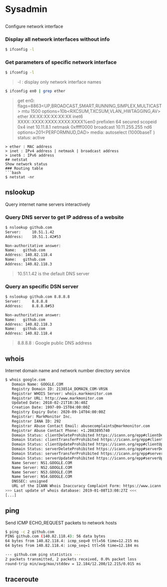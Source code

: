 # Sysadmin
## 
Configure network interface
### Display all network interfaces without info
```bash
$ ifconfig -l
```
### Get parameters of specific network interface
```bash
$ ifconfig -l
```
> -l : display only network interface names
```bash
$ ifconfig en0 | grep ether
```
> get 
en0: flags=8863<UP,BROADCAST,SMART,RUNNING,SIMPLEX,MULTICAST> mtu 1500
	options=10b<RXCSUM,TXCSUM,VLAN_HWTAGGING,AV>
	ether XX:XX:XX:XX:XX:XX
	inet6 XXXX::XXXX:XXXX:XXXX:XXXX%en0 prefixlen 64 secured scopeid 0x4
	inet 10.11.8.1 netmask 0xffff0000 broadcast 10.11.255.255
	nd6 options=201<PERFORMNUD,DAD>
	media: autoselect (1000baseT <full-duplex>)
	status: active
```
> ether : MAC address
> inet : IPv4 address | netmask | broadcast address
> inet6 : IPv6 address
## netstat
Show network status
### Routing table
```bash
$ netstat -nr
```
## nslookup
Query internet name servers interactively
### Query DNS server to get IP address of a website
```bash
$ nslookup github.com
Server:		10.51.1.42
Address:	10.51.1.42#53

Non-authoritative answer:
Name:	github.com
Address: 140.82.118.4
Name:	github.com
Address: 140.82.118.3
```
> 10.51.1.42 is the default DNS server
### Query an specific DSN server 
```bash
$ nslookup github.com 8.8.8.8
Server:		8.8.8.8
Address:	8.8.8.8#53

Non-authoritative answer:
Name:	github.com
Address: 140.82.118.3
Name:	github.com
Address: 140.82.118.4
```
> 8.8.8.8 : Google public DNS address 
## whois
Internet domain name and network number directory service
```bash
$ whois google.com
   Domain Name: GOOGLE.COM
   Registry Domain ID: 2138514_DOMAIN_COM-VRSN
   Registrar WHOIS Server: whois.markmonitor.com
   Registrar URL: http://www.markmonitor.com
   Updated Date: 2018-02-21T18:36:40Z
   Creation Date: 1997-09-15T04:00:00Z
   Registry Expiry Date: 2020-09-14T04:00:00Z
   Registrar: MarkMonitor Inc.
   Registrar IANA ID: 292
   Registrar Abuse Contact Email: abusecomplaints@markmonitor.com
   Registrar Abuse Contact Phone: +1.2083895740
   Domain Status: clientDeleteProhibited https://icann.org/epp#clientDeleteProhibited
   Domain Status: clientTransferProhibited https://icann.org/epp#clientTransferProhibited
   Domain Status: clientUpdateProhibited https://icann.org/epp#clientUpdateProhibited
   Domain Status: serverDeleteProhibited https://icann.org/epp#serverDeleteProhibited
   Domain Status: serverTransferProhibited https://icann.org/epp#serverTransferProhibited
   Domain Status: serverUpdateProhibited https://icann.org/epp#serverUpdateProhibited
   Name Server: NS1.GOOGLE.COM
   Name Server: NS2.GOOGLE.COM
   Name Server: NS3.GOOGLE.COM
   Name Server: NS4.GOOGLE.COM
   DNSSEC: unsigned
   URL of the ICANN Whois Inaccuracy Complaint Form: https://www.icann.org/wicf/
>>> Last update of whois database: 2019-01-08T13:08:27Z <<<
[...]
```
## ping
Send ICMP ECHO_REQUEST packets to network hosts
```bash
$ ping -c 2 github.com
PING github.com (140.82.118.4): 56 data bytes
64 bytes from 140.82.118.4: icmp_seq=0 ttl=56 time=12.215 ms
64 bytes from 140.82.118.4: icmp_seq=1 ttl=56 time=12.184 ms

--- github.com ping statistics ---
2 packets transmitted, 2 packets received, 0.0% packet loss
round-trip min/avg/max/stddev = 12.184/12.200/12.215/0.015 ms
```
## traceroute


<!--stackedit_data:
eyJoaXN0b3J5IjpbLTE4MTYzNzYyNiwxMDU5Nzk0OTU3LDEzMz
YzMDgxMTBdfQ==
-->
